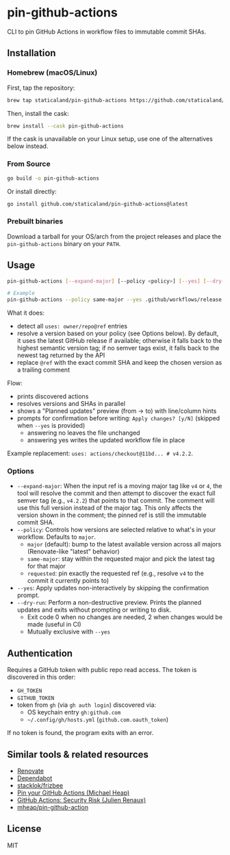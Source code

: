 # pin-github-actions

CLI to pin GitHub Actions in workflow files to immutable commit SHAs.

## Installation

### Homebrew (macOS/Linux)

First, tap the repository:

```bash
brew tap staticaland/pin-github-actions https://github.com/staticaland/pin-github-actions
```

Then, install the cask:

```bash
brew install --cask pin-github-actions
```

If the cask is unavailable on your Linux setup, use one of the alternatives below instead.

### From Source

```bash
go build -o pin-github-actions
```

Or install directly:

```bash
go install github.com/staticaland/pin-github-actions@latest
```

### Prebuilt binaries

Download a tarball for your OS/arch from the project releases and place the `pin-github-actions` binary on your `PATH`.

## Usage

```bash
pin-github-actions [--expand-major] [--policy <policy>] [--yes] [--dry-run] <workflow-file>

# Example
pin-github-actions --policy same-major --yes .github/workflows/release.yml
```

What it does:

- detect all `uses: owner/repo@ref` entries
- resolve a version based on your policy (see Options below). By default, it uses the latest GitHub release if available; otherwise it falls back to the highest semantic version tag; if no semver tags exist, it falls back to the newest tag returned by the API
- replace `@ref` with the exact commit SHA and keep the chosen version as a trailing comment

Flow:

- prints discovered actions
- resolves versions and SHAs in parallel
- shows a "Planned updates" preview (from → to) with line/column hints
- prompts for confirmation before writing: `Apply changes? [y/N]` (skipped when `--yes` is provided)
  - answering no leaves the file unchanged
  - answering yes writes the updated workflow file in place

Example replacement: `uses: actions/checkout@11bd... # v4.2.2`.

### Options

- `--expand-major`: When the input ref is a moving major tag like `v4` or `4`, the tool will resolve the commit and then attempt to discover the exact full semver tag (e.g., `v4.2.2`) that points to that commit. The comment will use this full version instead of the major tag. This only affects the version shown in the comment; the pinned ref is still the immutable commit SHA.
- `--policy`: Controls how versions are selected relative to what's in your workflow. Defaults to `major`.
  - `major` (default): bump to the latest available version across all majors (Renovate-like "latest" behavior)
  - `same-major`: stay within the requested major and pick the latest tag for that major
  - `requested`: pin exactly the requested ref (e.g., resolve `v4` to the commit it currently points to)
- `--yes`: Apply updates non-interactively by skipping the confirmation prompt.
- `--dry-run`: Perform a non-destructive preview. Prints the planned updates and exits without prompting or writing to disk.
  - Exit code 0 when no changes are needed, 2 when changes would be made (useful in CI)
  - Mutually exclusive with `--yes`

## Authentication

Requires a GitHub token with public repo read access. The token is discovered in this order:

- `GH_TOKEN`
- `GITHUB_TOKEN`
- token from `gh` (via `gh auth login`) discovered via:
  - OS keychain entry `gh:github.com`
  - `~/.config/gh/hosts.yml` (`github.com.oauth_token`)

If no token is found, the program exits with an error.

## Similar tools & related resources

- [Renovate](https://github.com/renovatebot/renovate)
- [Dependabot](https://github.com/dependabot/dependabot-core)
- [stacklok/frizbee](https://github.com/stacklok/frizbee)
- [Pin your GitHub Actions (Michael Heap)](https://michaelheap.com/pin-your-github-actions/)
- [GitHub Actions: Security Risk (Julien Renaux)](https://julienrenaux.fr/2019/12/20/github-actions-security-risk/)
- [mheap/pin-github-action](https://github.com/mheap/pin-github-action)

## License

MIT
